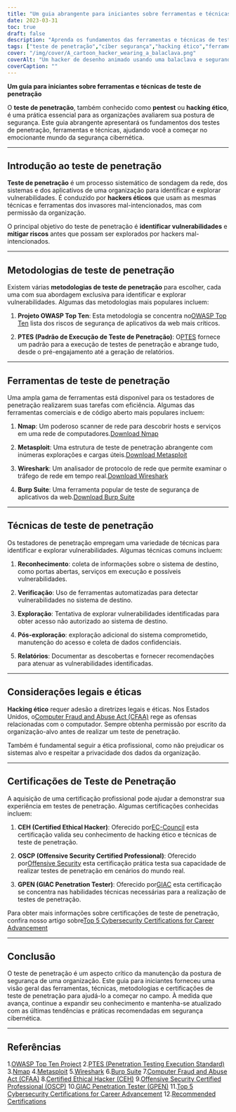 ```yaml
---
title: "Um guia abrangente para iniciantes sobre ferramentas e técnicas de teste de penetração"
date: 2023-03-31
toc: true
draft: false
description: "Aprenda os fundamentos das ferramentas e técnicas de teste de penetração, metodologias e certificações para iniciar sua carreira em segurança cibernética."
tags: ["teste de penetração","cíber segurança","hacking ético","ferramentas","técnicas","Guia do iniciante","Nmap","Metasploit","Wireshark","Suíte Burp","OSSTMM","PTS","OWASP","CEH","OSCP","GPEN","teste de segurança","avaliação de vulnerabilidade","segurança de rede","segurança da informação"]
cover: "/img/cover/A_cartoon_hacker_wearing_a_balaclava.png"
coverAlt: "Um hacker de desenho animado usando uma balaclava e segurando uma lupa, examinando uma tela de computador exibindo várias ferramentas de teste de hackers como Nmap, Metasploit, Wireshark e Burp Suite, com fechaduras digitais simbolizando sistemas seguros em segundo plano."
coverCaption: ""
---
```


**Um guia para iniciantes sobre ferramentas e técnicas de teste de penetração**

O **teste de penetração**, também conhecido como **pentest** ou **hacking ético**, é uma prática essencial para as organizações avaliarem sua postura de segurança. Este guia abrangente apresentará os fundamentos dos testes de penetração, ferramentas e técnicas, ajudando você a começar no emocionante mundo da segurança cibernética.

______

## Introdução ao teste de penetração

**Teste de penetração** é um processo sistemático de sondagem da rede, dos sistemas e dos aplicativos de uma organização para identificar e explorar vulnerabilidades. É conduzido por **hackers éticos** que usam as mesmas técnicas e ferramentas dos invasores mal-intencionados, mas com permissão da organização.

O principal objetivo do teste de penetração é **identificar vulnerabilidades** e **mitigar riscos** antes que possam ser explorados por hackers mal-intencionados.

______

## Metodologias de teste de penetração

Existem várias **metodologias de teste de penetração** para escolher, cada uma com sua abordagem exclusiva para identificar e explorar vulnerabilidades. Algumas das metodologias mais populares incluem:

1. **Projeto OWASP Top Ten**: Esta metodologia se concentra no[OWASP Top Ten](https://owasp.org/www-project-top-ten/) lista dos riscos de segurança de aplicativos da web mais críticos.

2. **PTES (Padrão de Execução de Teste de Penetração)**: O[PTES](http://www.pentest-standard.org/index.php/Main_Page) fornece um padrão para a execução de testes de penetração e abrange tudo, desde o pré-engajamento até a geração de relatórios.

______

## Ferramentas de teste de penetração

Uma ampla gama de ferramentas está disponível para os testadores de penetração realizarem suas tarefas com eficiência. Algumas das ferramentas comerciais e de código aberto mais populares incluem:

1. **Nmap**: Um poderoso scanner de rede para descobrir hosts e serviços em uma rede de computadores.[Download Nmap](https://nmap.org/download.html)

2. **Metasploit**: Uma estrutura de teste de penetração abrangente com inúmeras explorações e cargas úteis.[Download Metasploit](https://www.metasploit.com/download)

3. **Wireshark**: Um analisador de protocolo de rede que permite examinar o tráfego de rede em tempo real.[Download Wireshark](https://www.wireshark.org/download.html)

4. **Burp Suite**: Uma ferramenta popular de teste de segurança de aplicativos da web.[Download Burp Suite](https://portswigger.net/burp/communitydownload)

______

## Técnicas de teste de penetração

Os testadores de penetração empregam uma variedade de técnicas para identificar e explorar vulnerabilidades. Algumas técnicas comuns incluem:

1. **Reconhecimento**: coleta de informações sobre o sistema de destino, como portas abertas, serviços em execução e possíveis vulnerabilidades.

2. **Verificação**: Uso de ferramentas automatizadas para detectar vulnerabilidades no sistema de destino.

3. **Exploração**: Tentativa de explorar vulnerabilidades identificadas para obter acesso não autorizado ao sistema de destino.

4. **Pós-exploração**: exploração adicional do sistema comprometido, manutenção do acesso e coleta de dados confidenciais.

5. **Relatórios**: Documentar as descobertas e fornecer recomendações para atenuar as vulnerabilidades identificadas.

______

## Considerações legais e éticas

**Hacking ético** requer adesão a diretrizes legais e éticas. Nos Estados Unidos, o[Computer Fraud and Abuse Act (CFAA)](https://en.wikipedia.org/wiki/Computer_Fraud_and_Abuse_Act) rege as ofensas relacionadas com o computador. Sempre obtenha permissão por escrito da organização-alvo antes de realizar um teste de penetração.

Também é fundamental seguir a ética profissional, como não prejudicar os sistemas alvo e respeitar a privacidade dos dados da organização.

______

## Certificações de Teste de Penetração

A aquisição de uma certificação profissional pode ajudar a demonstrar sua experiência em testes de penetração. Algumas certificações conhecidas incluem:

1. **CEH (Certified Ethical Hacker)**: Oferecido por[EC-Council](https://www.eccouncil.org/programs/certified-ethical-hacker-ceh/) esta certificação valida seu conhecimento de hacking ético e técnicas de teste de penetração.

2. **OSCP (Offensive Security Certified Professional)**: Oferecido por[Offensive Security](https://www.offensive-security.com/pwk-oscp/) esta certificação prática testa sua capacidade de realizar testes de penetração em cenários do mundo real.

3. **GPEN (GIAC Penetration Tester)**: Oferecido por[GIAC](https://www.giac.org/certification/penetration-tester-gpen) esta certificação se concentra nas habilidades técnicas necessárias para a realização de testes de penetração.

Para obter mais informações sobre certificações de teste de penetração, confira nosso artigo sobre[Top 5 Cybersecurity Certifications for Career Advancement](https://simeononsecurity.ch/articles/the-top-five-cybersecurity-certifications-for-career-advancement/s)

______

## Conclusão

O teste de penetração é um aspecto crítico da manutenção da postura de segurança de uma organização. Este guia para iniciantes forneceu uma visão geral das ferramentas, técnicas, metodologias e certificações de teste de penetração para ajudá-lo a começar no campo. À medida que avança, continue a expandir seu conhecimento e mantenha-se atualizado com as últimas tendências e práticas recomendadas em segurança cibernética.

______

## Referências

1.[OWASP Top Ten Project](https://owasp.org/www-project-top-ten/)
2.[PTES (Penetration Testing Execution Standard)](http://www.pentest-standard.org/index.php/Main_Page)
3.[Nmap](https://nmap.org/download.html)
4.[Metasploit](https://www.metasploit.com/download)
5.[Wireshark](https://www.wireshark.org/download.html)
6.[Burp Suite](https://portswigger.net/burp/communitydownload)
7.[Computer Fraud and Abuse Act (CFAA)](https://en.wikipedia.org/wiki/Computer_Fraud_and_Abuse_Act) 
8.[Certified Ethical Hacker (CEH)](https://www.eccouncil.org/programs/certified-ethical-hacker-ceh/)
9.[Offensive Security Certified Professional (OSCP)](https://www.offensive-security.com/pwk-oscp/)
10.[GIAC Penetration Tester (GPEN)](https://www.giac.org/certification/penetration-tester-gpen)
11.[Top 5 Cybersecurity Certifications for Career Advancement](https://simeononsecurity.ch/articles/the-top-five-cybersecurity-certifications-for-career-advancement/s)
12.[Recommended Certifications](https://simeononsecurity.ch/recommendations/certifications/)

